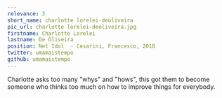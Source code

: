 ```yaml
---
relevance: 3
short_name: charlotte lorelei-deoliveira
pic_url: charlotte lorelei-deoliveira.jpg
firstname: Charlotte Lorelei
lastname: De Oliveira
position: Net Idol  - Cesarini, Francesco, 2018
twitter: umamaistempo
github: umamaistempo
---
```

<p>Charlotte asks too many "whys" and "hows", this got them to become someone who thinks too much on how to improve things for everybody.
</p>
